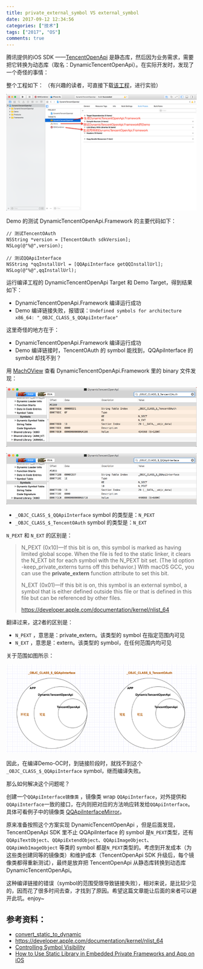 ```yaml
---
title: private_external_symbol VS external_symbol
date: 2017-09-12 12:34:56
categories: ["技术"]
tags: ["2017", "OS"]
comments: true
---
```


腾讯提供的iOS SDK ——[TencentOpenApi](http://wiki.open.qq.com/wiki/mobile/SDK%E4%B8%8B%E8%BD%BD) 是静态库，然后因为业务需求，需要把它转换为动态库（取名：DynamicTencentOpenApi）。在实际开发时，发现了一个奇怪的事情：

<!-- more -->

整个工程如下：
（有兴趣的读者，可直接下载[该工程](https://github.com/YK-Unit/DynamicTencentOpenApi)，进行实验）


![DynamicTencentOpenApi Project.png](readme/DynamicTencentOpenApi-Project.png)

Demo 的测试 DynamicTencentOpenApi.Framework  的主要代码如下：

``` objc
// 测试TencentOAuth
NSString *version = [TencentOAuth sdkVersion];
NSLog(@"%@",version);

// 测试QQApiInterface
NSString *qqInstallUrl = [QQApiInterface getQQInstallUrl];
NSLog(@"%@",qqInstallUrl);
```
运行编译工程的 DynamicTencentOpenApi Target 和 Demo Target，得到结果如下：

- DynamicTencentOpenApi.Framework 编译运行成功
- Demo 编译链接失败，报错误：`Undefined symbols for architecture x86_64: "_OBJC_CLASS_$_QQApiInterface"`

这里奇怪的地方在于：
- DynamicTencentOpenApi.Framework 编译运行成功
- Demo 编译链接时，TencentOAuth 的 symbol 能找到，QQApiInterface 的 symbol 却找不到？

用 [MachOView](https://github.com/gdbinit/MachOView) 查看 DynamicTencentOpenApi.Framework 里的 binary 文件发现：


![TencentOAuth Symbol.png](readme/TencentOAuth-Symbol.png)


![QQApiInterface Symbol.png](readme/QQApiInterface-Symbol.png)

- `_OBJC_CLASS_$_QQApiInterface` symbol 的类型是：`N_PEXT`
- `_OBJC_CLASS_$_TencentOAuth` symbol 的类型是：`N_EXT`

`N_PEXT` 和 `N_EXT` 的区别是：

>N_PEXT (0x10)—If this bit is on, this symbol is marked as having limited global scope. When the file is fed to the static linker, it clears the N_EXT bit for each symbol with the N_PEXT bit set. (The ld option -keep_private_externs turns off this behavior.) With macOS GCC, you can use the __private_extern__ function attribute to set this bit.
>
>N_EXT (0x01)—If this bit is on, this symbol is an external symbol, a symbol that is either defined outside this file or that is defined in this file but can be referenced by other files.
>
>https://developer.apple.com/documentation/kernel/nlist_64

翻译过来，这2者的区别是：
- `N_PEXT` ，意思是：private_extern。该类型的 symbol 在指定范围内可见
- `N_EXT` ，意思是：extern。该类型的 symbol，在任何范围内均可见

关于范围如图所示：

![N_PEXT和N_EXT的范围.png](readme/N_PEXT和N_EXT的范围.png)

因此，在编译Demo-OC时，到链接阶段时，就找不到这个`_OBJC_CLASS_$_QQApiInterface` symbol，继而编译失败。

那么如何解决这个问题呢？

创建一个`QQApiInterface镜像类` ，镜像类 wrap `QQApiInterface`，对外提供和`QQApiInterface`一致的接口，在内则把对应的方法响应转发给`QQApiInterface`。具体可看例子中的镜像类 [QQApiInterfaceMirror](https://github.com/YK-Unit/DynamicTencentOpenApi/blob/master/DynamicTencentOpenApi/QQApiInterfaceMirror.m)。

原来准备按照这个方案实现 DynamicTencentOpenApi ，但是后面发现，TencentOpenApi SDK 里不止 QQApiInterface 的 symbol 是`N_PEXT`类型，还有`QQApiTextObject`、`QQApiExtendObject`、`QQApiImageObject`、`QQApiWebImageObject` 等类的 symbol 都是`N_PEXT`类型的。考虑到开发成本（为这些类创建同等的镜像类）和维护成本（TencentOpenApi SDK 升级后，每个镜像类都得重新测试），最终是放弃把 TencentOpenApi 从静态库转换到动态库 DynamicTencentOpenApi。

这种编译链接的错误（symbol的范围受限导致链接失败），相对来说，是比较少见的，因而花了很多时间去查，才找到了原因。希望这篇文章能让后面的来者可以避开此坑。enjoy~


## 参考资料：
- [convert_static_to_dynamic](https://pewpewthespells.com/blog/convert_static_to_dynamic.html)
- https://developer.apple.com/documentation/kernel/nlist_64
- [Controlling Symbol Visibility](https://developer.apple.com/library/content/documentation/DeveloperTools/Conceptual/CppRuntimeEnv/Articles/SymbolVisibility.html)
- [How to Use Static Library in Embedded Private Frameworks and App on iOS](https://stackoverflow.com/questions/32485110/how-to-use-static-library-in-embedded-private-frameworks-and-app-on-ios)

